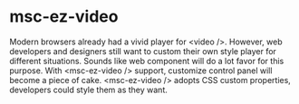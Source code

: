 # msc-ez-video
Modern browsers already had a vivid player for &lt;video />. However, web developers and designers still want to custom their own style player for different situations. Sounds like web component will do a lot favor for this purpose. With &lt;msc-ez-video /> support, customize control panel will become a piece of cake. &lt;msc-ez-video /> adopts CSS custom properties, developers could style them as they want.
